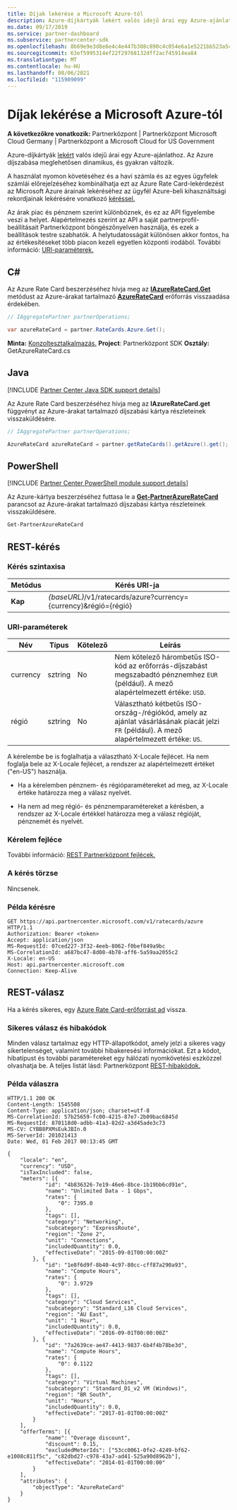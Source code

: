 ```yaml
---
title: Díjak lekérése a Microsoft Azure-tól
description: Azure-díjkártyák lekért valós idejű árai egy Azure-ajánlathoz. Az Azure díjszabása meglehetősen dinamikus, és gyakran változik.
ms.date: 09/17/2019
ms.service: partner-dashboard
ms.subservice: partnercenter-sdk
ms.openlocfilehash: 8b69e9e3d8e6e4c4e447b308c890c4c054e6a1e5221bb523a5caca041d1ea115
ms.sourcegitcommit: 63ef5995314ef22f29768132dff2acf45914ea84
ms.translationtype: MT
ms.contentlocale: hu-HU
ms.lasthandoff: 08/06/2021
ms.locfileid: "115989099"
---
```

# <a name="get-prices-for-microsoft-azure"></a>Díjak lekérése a Microsoft Azure-tól

**A következőkre vonatkozik:** Partnerközpont | Partnerközpont Microsoft Cloud Germany | Partnerközpont a Microsoft Cloud for US Government

Azure-díjkártyák [lekért](azure-rate-card-resources.md) valós idejű árai egy Azure-ajánlathoz. Az Azure díjszabása meglehetősen dinamikus, és gyakran változik.

A használat nyomon követéséhez és a havi számla és az egyes ügyfelek számlái előrejelzéséhez kombinálhatja ezt az Azure Rate Card-lekérdezést az Microsoft Azure árainak lekéréséhez az ügyfél Azure-beli kihasználtsági rekordjainak lekérésére vonatkozó [kéréssel.](get-a-customer-s-utilization-record-for-azure.md)

Az árak piac és pénznem szerint különböznek, és ez az API figyelembe veszi a helyet. Alapértelmezés szerint az API a saját partnerprofil-beállításait Partnerközpont böngészőnyelven használja, és ezek a beállítások testre szabhatók. A helytudatosságát különösen akkor fontos, ha az értékesítéseket több piacon kezeli egyetlen központi irodából. További információ: [URI-paraméterek.](#uri-parameters)

## <a name="c"></a>C\#

Az Azure Rate Card beszerzéséhez hívja meg az [**IAzureRateCard.Get**](/dotnet/api/microsoft.store.partnercenter.ratecards.iazureratecard.get) metódust az Azure-árakat tartalmazó [**AzureRateCard**](/dotnet/api/microsoft.store.partnercenter.models.ratecards.azureratecard) erőforrás visszaadása érdekében.

```csharp
// IAggregatePartner partnerOperations;

var azureRateCard = partner.RateCards.Azure.Get();
```

**Minta:** [Konzoltesztalkalmazás.](console-test-app.md) **Project**: Partnerközpont SDK **Osztály:** GetAzureRateCard.cs

## <a name="java"></a>Java

[!INCLUDE [Partner Center Java SDK support details](../includes/java-sdk-support.md)]

Az Azure Rate Card beszerzéséhez hívja meg az **IAzureRateCard.get** függvényt az Azure-árakat tartalmazó díjszabási kártya részleteinek visszaküldésére.

```java
// IAggregatePartner partnerOperations;

AzureRateCard azureRateCard = partner.getRateCards().getAzure().get();
```

## <a name="powershell"></a>PowerShell

[!INCLUDE [Partner Center PowerShell module support details](../includes/powershell-module-support.md)]

Az Azure-kártya beszerzéséhez futtasa le a [**Get-PartnerAzureRateCard**](https://github.com/Microsoft/Partner-Center-PowerShell/blob/master/docs/help/Get-PartnerAzureRateCard.md) parancsot az Azure-árakat tartalmazó díjszabási kártya részleteinek visszaküldésére.

```powershell
Get-PartnerAzureRateCard
```

## <a name="rest-request"></a>REST-kérés

### <a name="request-syntax"></a>Kérés szintaxisa

| Metódus  | Kérés URI-ja                                                        |
|---------|--------------------------------------------------------------------|
| **Kap** | *{baseURL}*/v1/ratecards/azure?currency={currency}&régió={régió} |

### <a name="uri-parameters"></a>URI-paraméterek

| Név     | Típus   | Kötelező | Leírás                                                                                                                                                                               |
|----------|--------|----------|-------------------------------------------------------------------------------------------------------------------------------------------------------------------------------------------|
| currency | sztring | No       | Nem kötelező hárombetűs ISO-kód az erőforrás-díjszabást megszabadtó pénznemhez `EUR` (például). A mező alapértelmezett értéke: `USD`. |
| régió   | sztring | No       | Választható kétbetűs ISO-ország-/régiókód, amely az ajánlat vásárlásának piacát jelzi `FR` (például). A mező alapértelmezett értéke: `US`.        |

A kérelembe be is [](headers.md#rest-request-headers) foglalhatja a választható X-Locale fejlécet. Ha nem foglalja bele az X-Locale fejlécet, a rendszer az alapértelmezett értéket ("en-US") használja.

- Ha a kérelemben pénznem- és régióparamétereket ad meg, az X-Locale értéke határozza meg a válasz nyelvét.

- Ha nem ad meg régió- és pénznemparamétereket a kérésben, a rendszer az X-Locale értékkel határozza meg a válasz régióját, pénznemét és nyelvét.

### <a name="request-header"></a>Kérelem fejléce

További információ: [REST Partnerközpont fejlécek.](headers.md)

### <a name="request-body"></a>A kérés törzse

Nincsenek.

### <a name="request-example"></a>Példa kérésre

```http
GET https://api.partnercenter.microsoft.com/v1/ratecards/azure HTTP/1.1
Authorization: Bearer <token>
Accept: application/json
MS-RequestId: 07ced227-3f32-4eeb-8062-f0bef849a9bc
MS-CorrelationId: a687bc47-8d08-4b78-aff6-5a59aa2055c2
X-Locale: en-US
Host: api.partnercenter.microsoft.com
Connection: Keep-Alive
```

## <a name="rest-response"></a>REST-válasz

Ha a kérés sikeres, egy [Azure Rate Card-erőforrást ad](azure-rate-card-resources.md) vissza.

### <a name="response-success-and-error-codes"></a>Sikeres válasz és hibakódok

Minden válasz tartalmaz egy HTTP-állapotkódot, amely jelzi a sikeres vagy sikertelenséget, valamint további hibakeresési információkat. Ezt a kódot, hibatípust és további paramétereket egy hálózati nyomkövetési eszközzel olvashatja be. A teljes listát lásd: Partnerközpont [REST-hibakódok.](error-codes.md)

### <a name="response-example"></a>Példa válaszra

```http
HTTP/1.1 200 OK
Content-Length: 1545508
Content-Type: application/json; charset=utf-8
MS-CorrelationId: 57b25659-fc00-4215-87e7-2b09bac6845d
MS-RequestId: 870118d0-adbb-41a3-82d2-a3d45ade3c73
MS-CV: CYBB8PXMsEukJBIn.0
MS-ServerId: 201021413
Date: Wed, 01 Feb 2017 00:13:45 GMT

{
    "locale": "en",
    "currency": "USD",
    "isTaxIncluded": false,
    "meters": [{
            "id": "4b836326-7e19-46e6-8bce-1b19bb6cd91e",
            "name": "Unlimited Data - 1 Gbps",
            "rates": {
                "0": 7395.0
            },
            "tags": [],
            "category": "Networking",
            "subcategory": "ExpressRoute",
            "region": "Zone 2",
            "unit": "Connections",
            "includedQuantity": 0.0,
            "effectiveDate": "2015-09-01T00:00:00Z"
        }, {
            "id": "1e8f6d9f-8b40-4c97-80cc-cff87a290a93",
            "name": "Compute Hours",
            "rates": {
                "0": 3.9729
            },
            "tags": [],
            "category": "Cloud Services",
            "subcategory": "Standard_L16 Cloud Services",
            "region": "AU East",
            "unit": "1 Hour",
            "includedQuantity": 0.0,
            "effectiveDate": "2016-09-01T00:00:00Z"
        }, {
            "id": "7a2639ce-ae47-4413-9837-6b4f4b78be3d",
            "name": "Compute Hours",
            "rates": {
                "0": 0.1122
            },
            "tags": [],
            "category": "Virtual Machines",
            "subcategory": "Standard_D1_v2 VM (Windows)",
            "region": "BR South",
            "unit": "Hours",
            "includedQuantity": 0.0,
            "effectiveDate": "2017-01-01T00:00:00Z"
        }
    ],
    "offerTerms": [{
            "name": "Overage discount",
            "discount": 0.15,
            "excludedMeterIds": ["53cc0061-0fe2-4249-bf62-e1008c811f5c", "c82dbd27-c978-43a7-ad41-525a90d8962b"],
            "effectiveDate": "2014-01-01T00:00:00"
        }
    ],
    "attributes": {
        "objectType": "AzureRateCard"
    }
}
```
